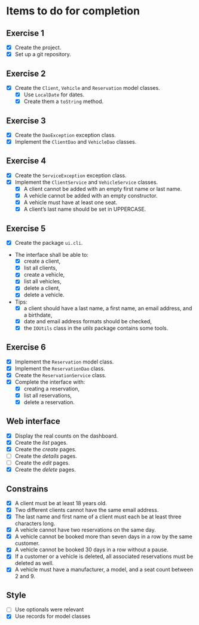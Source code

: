 Items to do for completion
============================

Exercise 1
-----------

- [X] Create the project.
- [X] Set up a git repository.

Exercise 2
------------

- [X] Create the `Client`, `Vehicle` and `Reservation` model classes.
    - [X] Use `LocalDate` for dates.
    - [X] Create them a `toString` method.

Exercise 3
-----------

- [X] Create the `DaoException` exception class.
- [X] Implement the `ClientDao` and `VehicleDao` classes.

Exercise 4
-----------

- [X] Create the `ServiceException` exception class.
- [X] Implement the `ClientService` and `VehicleService` classes.
    - [X] A client cannot be added with an empty first name or last name.
    - [X] A vehicle cannot be added with an empty constructor.
    - [X] A vehicle must have at least one seat.
    - [X] A client’s last name should be set in UPPERCASE.

Exercise 5
-----------

- [X] Create the package `ui.cli`.
- The interface shall be able to:
    - [X] create a client,
    - [X] list all clients,
    - [X] create a vehicle,
    - [X] list all vehicles,
    - [X] delete a client,
    - [X] delete a vehicle.
- Tips:
    - [X] a client should have a last name, a first name, an email address, and
a birthdate,
    - [X] date and email address formats should be checked,
    - [X] the `IOUtils` class in the *utils* package contains some tools.

Exercise 6
-----------

- [X] Implement the `Reservation` model class.
- [X] Implement the `ReservationDao` class.
- [X] Create the `ReservationService` class.
- [X] Complete the interface with:
    - [X] creating a reservation,
    - [X] list all reservations,
    - [X] delete a reservation.

Web interface
--------------

- [X] Display the real counts on the dashboard.
- [X] Create the *list* pages.
- [X] Create the *create* pages.
- [ ] Create the *details* pages.
- [ ] Create the *edit* pages.
- [X] Create the *delete* pages.

Constrains
------------

- [X] A client must be at least 18 years old.
- [X] Two different clients cannot have the same email address.
- [X] The last name and first name of a client must each be at least three
characters long.
- [X] A vehicle cannot have two reservations on the same day.
- [X] A vehicle cannot be booked more than seven days in a row by the same
customer.
- [X] A vehicle cannot be booked 30 days in a row without a pause.
- [X] If a customer or a vehicle is deleted, all associated reservations must be
deleted as well.
- [X] A vehicle must have a manufacturer, a model, and a seat count between 2 
and 9.

Style
------

- [ ] Use optionals were relevant
- [X] Use records for model classes